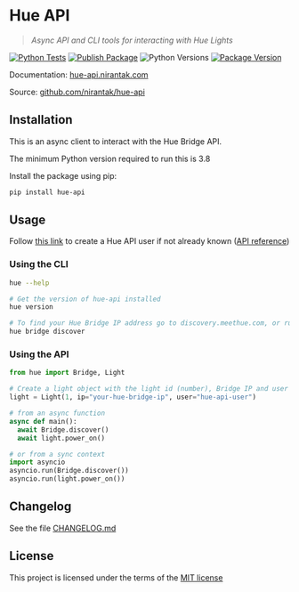# Hue API

> _Async API and CLI tools for interacting with Hue Lights_

[![Python Tests](https://github.com/nirantak/hue-api/actions/workflows/python-test.yml/badge.svg)](https://github.com/nirantak/hue-api/actions/workflows/python-test.yml)
[![Publish Package](https://github.com/nirantak/hue-api/actions/workflows/python-publish.yml/badge.svg)](https://github.com/nirantak/hue-api/actions/workflows/python-publish.yml)
![Python Versions](https://img.shields.io/pypi/pyversions/hue-api)
[![Package Version](https://img.shields.io/pypi/v/hue-api)](https://pypi.org/project/hue-api/)

Documentation: [hue-api.nirantak.com](https://hue-api.nirantak.com/)

Source: [github.com/nirantak/hue-api](https://github.com/nirantak/hue-api)

## Installation

This is an async client to interact with the Hue Bridge API.

The minimum Python version required to run this is 3.8

Install the package using pip:

```bash
pip install hue-api
```

## Usage

Follow [this link](https://developers.meethue.com/develop/get-started-2/#so-lets-get-started) to create a Hue API user if not already known ([API reference](https://developers.meethue.com/develop/hue-api/7-configuration-api/#create-user))

### Using the CLI

```bash
hue --help

# Get the version of hue-api installed
hue version

# To find your Hue Bridge IP address go to discovery.meethue.com, or run:
hue bridge discover
```

### Using the API

```python
from hue import Bridge, Light

# Create a light object with the light id (number), Bridge IP and user
light = Light(1, ip="your-hue-bridge-ip", user="hue-api-user")

# from an async function
async def main():
  await Bridge.discover()
  await light.power_on()

# or from a sync context
import asyncio
asyncio.run(Bridge.discover())
asyncio.run(light.power_on())
```

## Changelog

See the file [CHANGELOG.md](CHANGELOG.md)

## License

This project is licensed under the terms of the [MIT license](https://github.com/nirantak/hue-api/blob/main/LICENSE)
